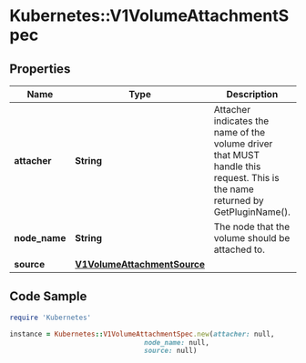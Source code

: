 # Kubernetes::V1VolumeAttachmentSpec

## Properties

Name | Type | Description | Notes
------------ | ------------- | ------------- | -------------
**attacher** | **String** | Attacher indicates the name of the volume driver that MUST handle this request. This is the name returned by GetPluginName(). | 
**node_name** | **String** | The node that the volume should be attached to. | 
**source** | [**V1VolumeAttachmentSource**](V1VolumeAttachmentSource.md) |  | 

## Code Sample

```ruby
require 'Kubernetes'

instance = Kubernetes::V1VolumeAttachmentSpec.new(attacher: null,
                                 node_name: null,
                                 source: null)
```


